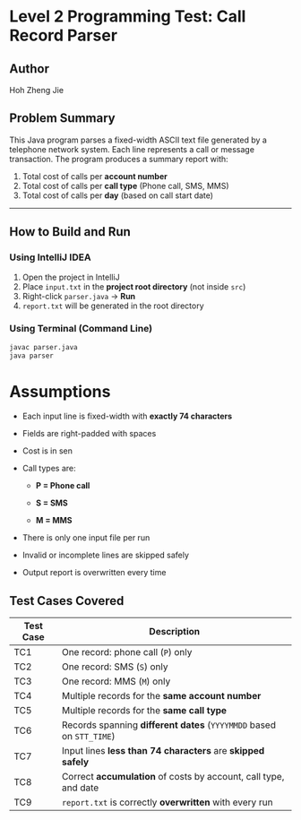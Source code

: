 # Level 2 Programming Test: Call Record Parser

## Author
Hoh Zheng Jie

## Problem Summary

This Java program parses a fixed-width ASCII text file generated by a telephone network system. Each line represents a call or message transaction. The program produces a summary report with:

1. Total cost of calls per **account number**
2. Total cost of calls per **call type** (Phone call, SMS, MMS)
3. Total cost of calls per **day** (based on call start date)

---

## How to Build and Run

### Using IntelliJ IDEA

1. Open the project in IntelliJ
2. Place `input.txt` in the **project root directory** (not inside `src`)
3. Right-click `parser.java` → **Run**
4. `report.txt` will be generated in the root directory

### Using Terminal (Command Line)

```bash
javac parser.java
java parser
```
# Assumptions
- Each input line is fixed-width with **exactly 74 characters**

- Fields are right-padded with spaces

- Cost is in sen

- Call types are:

  - **P = Phone call**

  - **S = SMS**

  - **M = MMS**

- There is only one input file per run

- Invalid or incomplete lines are skipped safely

- Output report is overwritten every time

## Test Cases Covered

| Test Case | Description                                                                 |
|-----------|-----------------------------------------------------------------------------|
| TC1       | One record: phone call (`P`) only                                           |
| TC2       | One record: SMS (`S`) only                                                  |
| TC3       | One record: MMS (`M`) only                                                  |
| TC4       | Multiple records for the **same account number**                            |
| TC5       | Multiple records for the **same call type**                                 |
| TC6       | Records spanning **different dates** (`YYYYMMDD` based on `STT_TIME`)       |
| TC7       | Input lines **less than 74 characters** are **skipped safely**              |
| TC8       | Correct **accumulation** of costs by account, call type, and date           |
| TC9       | `report.txt` is correctly **overwritten** with every run                    |
